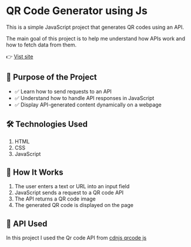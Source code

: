 <h1>QR Code Generator using Js</h1>
<p>This is a simple JavaScript project that generates QR codes using an API.</p>
<p>The main goal of this project is to help me understand how APIs work and how to fetch data from them.</p>
<p>👉 <a href="https://qr-code-demo.pages.dev/">Vist site</a></p>

<h2>📌 Purpose of the Project</h2>
<ul>
  <li>✅ Learn how to send requests to an API</li>
  <li>✅ Understand how to handle API responses in JavaScript</li>
  <li>✅ Display API-generated content dynamically on a webpage</li>
</ul>

<h2>🛠 Technologies Used</h2>
<ol>
  <li>HTML</li>
  <li>CSS</li>
  <li>JavaScript</li>
</ol>

<h2>🚀 How It Works</h2>
<ol>
  <li>The user enters a text or URL into an input field</li>
  <li>JavaScript sends a request to a QR code API</li>
  <li>The API returns a QR code image</li>
  <li>The generated QR code is displayed on the page</li>
</ol>

<h2>🔗 API Used</h2>
<p>In this project I used the Qr code API from <a href="https://cdnjs.com/libraries/qrcodejs">cdnjs qrcode js</a></p>

